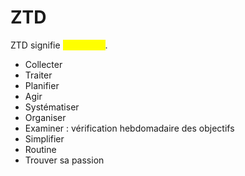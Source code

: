 # ZTD

ZTD signifie <mark style="color:yellow;">Zen To Do</mark>.

* Collecter
* Traiter
* Planifier
* Agir
* Systématiser
* Organiser
* Examiner : vérification hebdomadaire des objectifs
* Simplifier
* Routine
* Trouver sa passion

